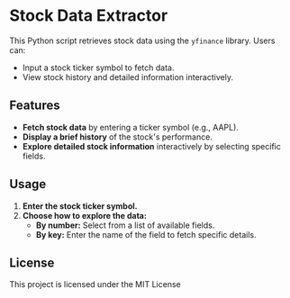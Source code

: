 
# Stock Data Extractor

This Python script retrieves stock data using the `yfinance` library. Users can:

- Input a stock ticker symbol to fetch data.
- View stock history and detailed information interactively.

## Features

- **Fetch stock data** by entering a ticker symbol (e.g., AAPL).
- **Display a brief history** of the stock's performance.
- **Explore detailed stock information** interactively by selecting specific fields.

## Usage

1. **Enter the stock ticker symbol.**
2. **Choose how to explore the data:**
   - **By number:** Select from a list of available fields.
   - **By key:** Enter the name of the field to fetch specific details.

## License

This project is licensed under the MIT License
